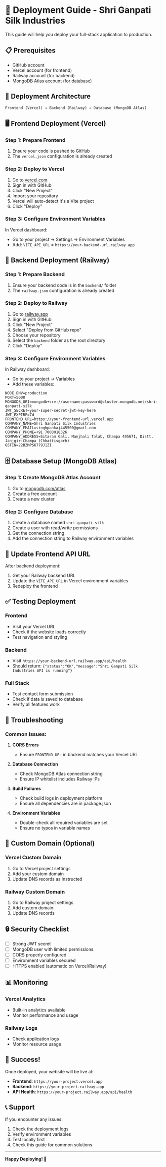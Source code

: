 # 🚀 Deployment Guide - Shri Ganpati Silk Industries

This guide will help you deploy your full-stack application to production.

## 📋 Prerequisites

- GitHub account
- Vercel account (for frontend)
- Railway account (for backend)
- MongoDB Atlas account (for database)

## 🎯 Deployment Architecture

```
Frontend (Vercel) → Backend (Railway) → Database (MongoDB Atlas)
```

## 🖥️ Frontend Deployment (Vercel)

### Step 1: Prepare Frontend
1. Ensure your code is pushed to GitHub
2. The `vercel.json` configuration is already created

### Step 2: Deploy to Vercel
1. Go to [vercel.com](https://vercel.com)
2. Sign in with GitHub
3. Click "New Project"
4. Import your repository
5. Vercel will auto-detect it's a Vite project
6. Click "Deploy"

### Step 3: Configure Environment Variables
In Vercel dashboard:
- Go to your project → Settings → Environment Variables
- Add: `VITE_API_URL` = `https://your-backend-url.railway.app`

## 🔧 Backend Deployment (Railway)

### Step 1: Prepare Backend
1. Ensure your backend code is in the `backend/` folder
2. The `railway.json` configuration is already created

### Step 2: Deploy to Railway
1. Go to [railway.app](https://railway.app)
2. Sign in with GitHub
3. Click "New Project"
4. Select "Deploy from GitHub repo"
5. Choose your repository
6. Select the `backend` folder as the root directory
7. Click "Deploy"

### Step 3: Configure Environment Variables
In Railway dashboard:
- Go to your project → Variables
- Add these variables:

```env
NODE_ENV=production
PORT=5000
MONGODB_URI=mongodb+srv://username:password@cluster.mongodb.net/shri-ganpati-silk
JWT_SECRET=your-super-secret-jwt-key-here
JWT_EXPIRE=7d
FRONTEND_URL=https://your-frontend-url.vercel.app
COMPANY_NAME=Shri Ganpati Silk Industries
COMPANY_EMAIL=singhpankaj445500@gmail.com
COMPANY_PHONE=+91 7000018326
COMPANY_ADDRESS=Sitaram Gali, Manjhali Talab, Champa 495671, Distt. Janjgir-Champa (Chhattisgarh)
GSTIN=22BZMPS6779J1ZI
```

## 🗄️ Database Setup (MongoDB Atlas)

### Step 1: Create MongoDB Atlas Account
1. Go to [mongodb.com/atlas](https://mongodb.com/atlas)
2. Create a free account
3. Create a new cluster

### Step 2: Configure Database
1. Create a database named `shri-ganpati-silk`
2. Create a user with read/write permissions
3. Get the connection string
4. Add the connection string to Railway environment variables

## 🔄 Update Frontend API URL

After backend deployment:
1. Get your Railway backend URL
2. Update the `VITE_API_URL` in Vercel environment variables
3. Redeploy the frontend

## ✅ Testing Deployment

### Frontend
- Visit your Vercel URL
- Check if the website loads correctly
- Test navigation and styling

### Backend
- Visit `https://your-backend-url.railway.app/api/health`
- Should return: `{"status":"OK","message":"Shri Ganpati Silk Industries API is running"}`

### Full Stack
- Test contact form submission
- Check if data is saved to database
- Verify all features work

## 🚨 Troubleshooting

### Common Issues:

1. **CORS Errors**
   - Ensure `FRONTEND_URL` in backend matches your Vercel URL

2. **Database Connection**
   - Check MongoDB Atlas connection string
   - Ensure IP whitelist includes Railway IPs

3. **Build Failures**
   - Check build logs in deployment platform
   - Ensure all dependencies are in package.json

4. **Environment Variables**
   - Double-check all required variables are set
   - Ensure no typos in variable names

## 📱 Custom Domain (Optional)

### Vercel Custom Domain
1. Go to Vercel project settings
2. Add your custom domain
3. Update DNS records as instructed

### Railway Custom Domain
1. Go to Railway project settings
2. Add custom domain
3. Update DNS records

## 🔒 Security Checklist

- [ ] Strong JWT secret
- [ ] MongoDB user with limited permissions
- [ ] CORS properly configured
- [ ] Environment variables secured
- [ ] HTTPS enabled (automatic on Vercel/Railway)

## 📊 Monitoring

### Vercel Analytics
- Built-in analytics available
- Monitor performance and usage

### Railway Logs
- Check application logs
- Monitor resource usage

## 🎉 Success!

Once deployed, your website will be live at:
- **Frontend**: `https://your-project.vercel.app`
- **Backend**: `https://your-project.railway.app`
- **API Health**: `https://your-project.railway.app/api/health`

## 📞 Support

If you encounter any issues:
1. Check the deployment logs
2. Verify environment variables
3. Test locally first
4. Check this guide for common solutions

---

**Happy Deploying! 🚀**
